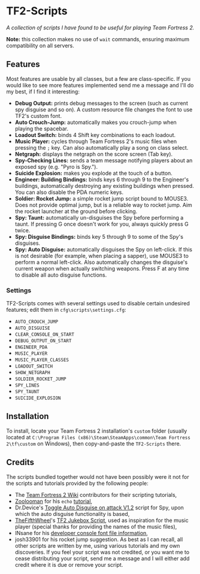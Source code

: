 TF2-Scripts
===========

*A collection of scripts I have found to be useful for playing Team Fortress 2.*

**Note:** this collection makes no use of `wait` commands, ensuring maximum compatibility on all servers.

## Features ##
Most features are usable by all classes, but a few are class-specific. If you would like to see more features implemented send me a message and I'll do my best, if I find it interesting:
* **Debug Output:** prints debug messages to the screen (such as current spy disguise and so on). A custom resource file changes the font to use TF2's custom font.
* **Auto Crouch-Jump:** automatically makes you crouch-jump when playing the spacebar.
* **Loadout Switch:** binds 4 Shift key combinations to each loadout.
* **Music Player:** cycles through Team Fortress 2's music files when pressing the `;` key. Can also automatically play a song on class select.
* **Netgraph:** displays the netgraph on the score screen (Tab key).
* **Spy-Checking Lines:** sends a team message notifying players about an exposed spy (e.g. "Pyro is Spy.").
* **Suicide Explosion:** makes you explode at the touch of a button.
* **Engineer: Building Bindings:** binds keys 6 through 9 to the Engineer's buildings, automatically destroying any existing buildings when pressed. You can also disable the PDA numeric keys.
* **Soldier: Rocket Jump:** a simple rocket jump script bound to MOUSE3. Does not provide optimal jump, but is a reliable way to rocket jump. Aim the rocket launcher at the ground before clicking.
* **Spy: Taunt:** automatically un-disguises the Spy before performing a taunt. If pressing G once doesn't work for you, always quickly press G twice.
* **Spy: Disguise Bindings:** binds key 5 through 9 to some of the Spy's disguises.
* **Spy: Auto Disguise:** automatically disguises the Spy on left-click. If this is not desirable (for example, when placing a sapper), use MOUSE3 to perform a normal left-click. Also automatically changes the disguise's current weapon when actually switching weapons. Press F at any time to disable all auto disguise functions.

### Settings ###
TF2-Scripts comes with several settings used to disable certain undesired features; edit them in `cfg\scripts\settings.cfg`:
* `AUTO_CROUCH_JUMP`
* `AUTO_DISGUISE`
* `CLEAR_CONSOLE_ON_START`
* `DEBUG_OUTPUT_ON_START`
* `ENGINEER_PDA`
* `MUSIC_PLAYER`
* `MUSIC_PLAYER_CLASSES`
* `LOADOUT_SWITCH`
* `SHOW_NETGRAPH`
* `SOLDIER_ROCKET_JUMP`
* `SPY_LINES`
* `SPY_TAUNT`
* `SUICIDE_EXPLOSION`

## Installation ##
To install, locate your Team Fortress 2 installation's `custom` folder (usually located at `C:\Program Files (x86)\Steam\SteamApps\common\Team Fortress 2\tf\custom` on Windows), then copy-and-paste the `TF2-Scripts` there.

## Credits ##
The scripts bundled together would not have been possibly were it not for the scripts and tutorials provided by the following people:
* The [Team Fortress 2 Wiki](http://wiki.teamfortress.com) contributors for their scripting tutorials,
* [Zoolooman](http://wiki.teamfortress.com/wiki/User:Zoolooman) for his `echo` [tutorial](http://wiki.teamfortress.com/wiki/User:Zoolooman/Scripting),
* Dr.Device's [Toggle Auto Disguise on attack V1.2](http://tf2wiki.net/wiki/spy_scripts#Toggle_Auto_Disguise_on_attack) script for Spy, upon which the auto disguise functionality is based,
* [TheFifthWheel](http://gamebanana.com/members/1350351)'s [TF2 Jukebox Script](http://tf2.gamebanana.com/scripts/8268), used as inspiration for the music player (special thanks for providing the names of the music files),
* INsane for his [developer console font file information](http://www.dodbits.com/dods/index.php/source-graphics/source-gui-hud-tutorials/33-console-font-color-and-size),
* josh33901 for his rocket jump suggestion.
As best as I can recall, all other scripts are written by me, using various tutorials and my own discoveries. If you feel your script was not credited, or you want me to cease distributing your script, send me a message and I will either add credit where it is due or remove your script.